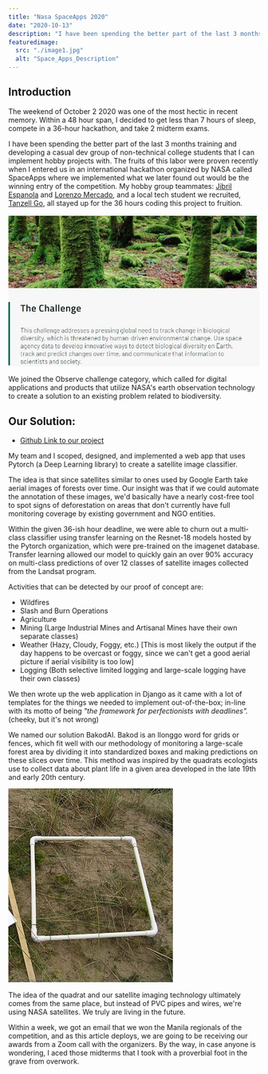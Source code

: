 ```yaml
---
title: "Nasa SpaceApps 2020"
date: "2020-10-13"
description: "I have been spending the better part of the last 3 months training and developing a casual dev group of non-technical college students that I can implement hobby projects with. The fruits of this labor were proven recently when I entered us in an international hackathon organized by NASA called SpaceApps where we implemented what we later found out would be the winning entry of the competition."
featuredimage:
  src: "./image1.jpg"
  alt: "Space_Apps_Description"
---
```

## Introduction

The weekend of October 2 2020 was one of the most hectic in recent memory. Within a 48 hour span, I decided to get less than 7 hours of sleep, compete in a 36-hour hackathon, and take 2 midterm exams. 

I have been spending the better part of the last 3 months training and developing a casual dev group of non-technical college students that I can implement hobby projects with. The fruits of this labor were proven recently when I entered us in an international hackathon organized by NASA called SpaceApps where we implemented what we later found out would be the winning entry of the competition. My hobby group teammates: [Jibril Espanola](https://www.linkedin.com/in/jibril-espa%C3%B1ola-9588541b9/) and [Lorenzo Mercado](https://www.linkedin.com/in/enzomercadoph/), and a local tech student we recruited, [Tanzell Go](https://www.linkedin.com/in/tanzell-go-5b46b3181/), all stayed up for the 36 hours coding this project to fruition.  

![image1](./image1.jpg)

We joined the Observe challenge category, which called for digital applications and products that utilize NASA's earth observation technology to create a solution to an existing problem related to biodiversity. 

## Our Solution:

- [Github Link to our project](https://github.com/alswang18/BakodAI)

My team and I scoped, designed, and implemented a web app that uses Pytorch (a Deep Learning library) to create a satellite image classifier. 

The idea is that since satellites similar to ones used by Google Earth take aerial images of forests over time. Our insight was that if we could automate the annotation of these images, we'd basically have a nearly cost-free tool to spot signs of deforestation on areas that don't currently have full monitoring coverage by existing government and NGO entities. 

Within the given 36-ish hour deadline, we were able to churn out a multi-class classifier using transfer learning on the Resnet-18 models hosted by the Pytorch organization, which were pre-trained on the imagenet database. Transfer learning allowed our model to quickly gain an over 90% accuracy on multi-class predictions of over 12 classes of satellite images collected from the Landsat program.

Activities that can be detected by our proof of concept are:

- Wildfires
- Slash and Burn Operations
- Agriculture
- Mining (Large Industrial Mines and Artisanal Mines have their own separate classes)
- Weather (Hazy, Cloudy, Foggy, etc.) [This is most likely the output if the day happens to be overcast or foggy, since we can't get a good aerial picture if aerial visibility is too low]
- Logging (Both selective limited logging and large-scale logging have their own classes)

We then wrote up the web application in Django as it came with a lot of templates for the things we needed to implement out-of-the-box; in-line with its motto of being *"the framework for perfectionists with deadlines".* (cheeky, but it's not wrong)

We named our solution BakodAI. Bakod is an Ilonggo word for grids or fences, which fit well with our methodology of monitoring a large-scale forest area by dividing it into standardized boxes and making predictions on these slices over time. This method was inspired by the quadrats ecologists use to collect data about plant life in a given area developed in the late 19th and early 20th century. 

![image2](./image2.jpg)

The idea of the quadrat and our satellite imaging technology ultimately comes from the same place, but instead of PVC pipes and wires, we're using NASA satellites. We truly are living in the future.

Within a week, we got an email that we won the Manila regionals of the competition, and as this article deploys, we are going to be receiving our awards from a Zoom call with the organizers. By the way, in case anyone is wondering, I aced those midterms that I took with a proverbial foot in the grave from overwork.